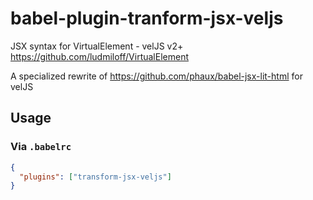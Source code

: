 # babel-plugin-tranform-jsx-veljs
JSX syntax for VirtualElement - velJS v2+ https://github.com/ludmiloff/VirtualElement

A specialized rewrite of https://github.com/phaux/babel-jsx-lit-html for velJS

## Usage
### Via `.babelrc`

```json
{
  "plugins": ["transform-jsx-veljs"]
}
```

